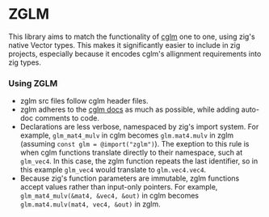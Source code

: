 # ZGLM
This library aims to match the functionality of [cglm](https://github.com/recp/cglm/) one to one, using zig's native Vector types. 
This makes it significantly easier to include in zig projects, especially because it encodes cglm's allignment requirements into zig types.
### Using ZGLM
- zglm src files follow cglm header files.
- zglm adheres to the [cglm docs](http://cglm.readthedocs.io) as much as possible, while adding auto-doc comments to code.
- Declarations are less verbose, namespaced by zig's import system.
  For example, ```glm_mat4_mulv``` in cglm becomes ```glm.mat4.mulv``` in zglm (assuming ```const glm = @import("zglm")```).
  The exeption to this rule is when cglm functions translate directly to their namespace, such at ```glm_vec4```.
  In this case, the zglm function repeats the last identifier, so in this example ```glm_vec4``` would translate to ```glm.vec4.vec4```.
- Because zig's function parameters are immutable, zglm functions accept values rather than input-only pointers.
  For example, ```glm_mat4_mulv(&mat4, &vec4, &out)``` in cglm becomes ```glm.mat4.mulv(mat4, vec4, &out)``` in zglm.

